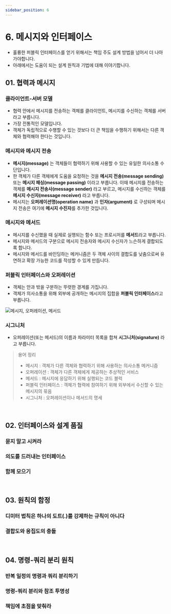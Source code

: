 ```yaml
---
sidebar_position: 6
---
```


# 6. 메시지와 인터페이스

- 훌륭한 퍼블릭 인터페이스를 얻기 위해서는 책임 주도 설계 방법을 넘어서 더 나아가야합니다.
- 아래에서는 도움이 되는 설계 원칙과 기법에 대해 이야기합니다.

## 01. 협력과 메시지

### 클라이언트-서버 모델

- 협력 안에서 메시지를 전송하는 객체를 클라이언트, 메시지를 수신하는 객체를 서버라고 부릅니다.
- 가장 전통적인 모델입니다.
- 객체가 독립적으로 수행할 수 있는 것보다 더 큰 책임을 수행하기 위해서는 다른 객체와 협력해야 한다는 것입니다.

### 메시지와 메시지 전송

- **메시지(message)** 는 객체들이 협력하기 위해 사용할 수 있는 유일한 의사소통 수단입니다.
- 한 객체가 다른 객체에게 도움을 요청하는 것을 **메시지 전송(message sending)** 또는 **메시지 패싱(message passing)** 이라고 부릅니다. 이때 메시지를 전송하는 객체를 **메시지 전송사(message sender)** 라고 부르고, 메시지를 수신하는 객체를 **메시지 수신자(message receiver)** 라고 부릅니다.
- 메시지는 **오퍼레이션명(operation name)** 과 **인자(argument)** 로 구성되며 메시지 전송은 여기에 **메시지 수진자**를 추가한 것입니다.

### 메시지와 메서드

- 메시지를 수신했을 때 실제로 실행되는 함수 또는 프로시저를 **메서드**라고 부릅니다.
- 메시지와 메서드의 구분으로 메시지 전송자와 메시지 수신자가 느슨하게 결합되도록 합니다.
- 메시지와 메서드를 바인딩하는 메커니즘은 두 객체 사이의 결합도를 낮춤으로써 유연하고 확장 가능한 코드를 작성할 수 있게 만듭니다.

### 퍼블릭 인터페이스와 오퍼레이션

- 객체는 안과 밖을 구분하는 뚜렷한 경계를 가집니다.
- 객체가 의사소통을 위해 외부에 공개하는 메시지의 집합을 **퍼블릭 인터페이스**라고 부릅니다.

![메시지, 오퍼레이션, 메서드](https://user-images.githubusercontent.com/42582516/201770209-fac3adb7-21f9-433b-a1a9-00160c1d1f5b.png)

### 시그니처

- 오퍼레이션(또는 메서드)의 이름과 파라미터 목록을 합쳐 **시그니처(signature)** 라고 부릅니다.

> 용어 정리
> 
> - 메시지 : 객체가 다른 객체와 협력하기 위해 사용하는 의사소통 메커니즘
> - 오퍼레이션 : 객체가 다른 객체에게 제공하는 추상적인 서비스
> - 메서드 : 메시지에 응답하기 위해 실행되는 코드 블럭
> - 퍼블릭 인터페이스 : 객체가 협력에 참여하기 위해 외부에서 수신할 수 있는 메시지의 묶음
> - 시그니처 : 오퍼레이션이나 메서드의 명세

<br/>

## 02. 인터페이스와 설계 품질

### 묻지 말고 시켜라

### 의도를 드러내는 인터페이스

### 함께 모으기

<br/>

## 03. 원칙의 함정

### 디미터 법칙은 하나의 도트(.)를 강제하는 규칙이 아니다

### 결합도와 응집도의 충돌

<br/>

## 04. 명령-쿼리 분리 원칙

### 반복 일정의 명령과 쿼리 분리하기

### 명령-쿼리 분리와 참조 투명성

### 책임에 초점을 맞춰라
